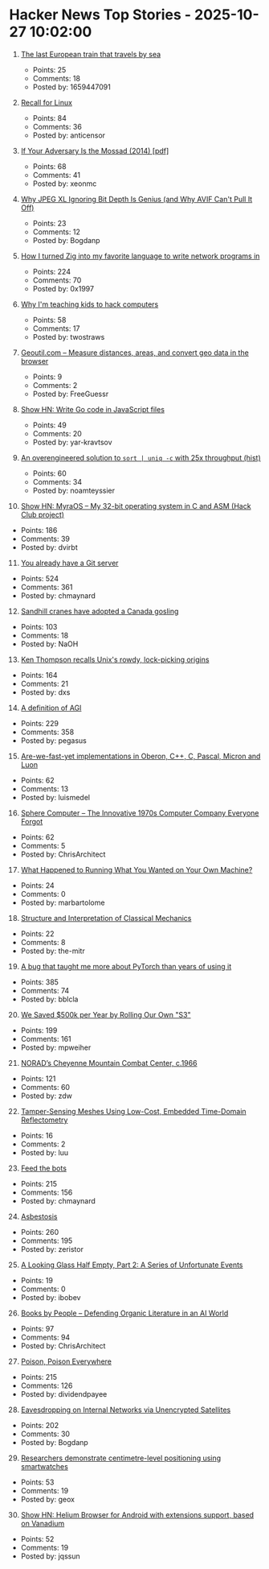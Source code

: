 # Hacker News Top Stories - 2025-10-27 10:02:00

1. [The last European train that travels by sea](https://www.bbc.com/travel/article/20251024-the-last-european-train-that-travels-by-sea)
   - Points: 25
   - Comments: 18
   - Posted by: 1659447091

2. [Recall for Linux](https://github.com/rolflobker/recall-for-linux)
   - Points: 84
   - Comments: 36
   - Posted by: anticensor

3. [If Your Adversary Is the Mossad (2014) [pdf]](https://www.usenix.org/system/files/1401_08-12_mickens.pdf)
   - Points: 68
   - Comments: 41
   - Posted by: xeonmc

4. [Why JPEG XL Ignoring Bit Depth Is Genius (and Why AVIF Can't Pull It Off)](https://www.fractionalxperience.com/ux-ui-graphic-design-blog/why-jpeg-xl-ignoring-bit-depth-is-genius)
   - Points: 23
   - Comments: 12
   - Posted by: Bogdanp

5. [How I turned Zig into my favorite language to write network programs in](https://lalinsky.com/2025/10/26/zio-async-io-for-zig.html)
   - Points: 224
   - Comments: 70
   - Posted by: 0x1997

6. [Why I'm teaching kids to hack computers](https://www.hacktivate.app/why-teach-kids-to-hack)
   - Points: 58
   - Comments: 17
   - Posted by: twostraws

7. [Geoutil.com – Measure distances, areas, and convert geo data in the browser](https://geoutil.com)
   - Points: 9
   - Comments: 2
   - Posted by: FreeGuessr

8. [Show HN: Write Go code in JavaScript files](https://www.npmjs.com/package/vite-plugin-use-golang)
   - Points: 49
   - Comments: 20
   - Posted by: yar-kravtsov

9. [An overengineered solution to `sort | uniq -c` with 25x throughput (hist)](https://github.com/noamteyssier/hist-rs)
   - Points: 60
   - Comments: 34
   - Posted by: noamteyssier

10. [Show HN: MyraOS – My 32-bit operating system in C and ASM (Hack Club project)](https://github.com/dvir-biton/MyraOS)
   - Points: 186
   - Comments: 39
   - Posted by: dvirbt

11. [You already have a Git server](https://maurycyz.com/misc/easy_git/)
   - Points: 524
   - Comments: 361
   - Posted by: chmaynard

12. [Sandhill cranes have adopted a Canada gosling](https://www.smithsonianmag.com/science-nature/these-sandhill-cranes-have-adopted-a-canadian-gosling-and-birders-have-flocked-to-watch-the-strange-family-180986828/)
   - Points: 103
   - Comments: 18
   - Posted by: NaOH

13. [Ken Thompson recalls Unix's rowdy, lock-picking origins](https://thenewstack.io/ken-thompson-recalls-unixs-rowdy-lock-picking-origins/)
   - Points: 164
   - Comments: 21
   - Posted by: dxs

14. [A definition of AGI](https://arxiv.org/abs/2510.18212)
   - Points: 229
   - Comments: 358
   - Posted by: pegasus

15. [Are-we-fast-yet implementations in Oberon, C++, C, Pascal, Micron and Luon](https://github.com/rochus-keller/Are-we-fast-yet)
   - Points: 62
   - Comments: 13
   - Posted by: luismedel

16. [Sphere Computer – The Innovative 1970s Computer Company Everyone Forgot](https://sphere.computer/)
   - Points: 62
   - Comments: 5
   - Posted by: ChrisArchitect

17. [What Happened to Running What You Wanted on Your Own Machine?](https://hackaday.com/2025/10/22/what-happened-to-running-what-you-wanted-on-your-own-machine/)
   - Points: 24
   - Comments: 0
   - Posted by: marbartolome

18. [Structure and Interpretation of Classical Mechanics](https://tgvaughan.github.io/sicm/toc.html)
   - Points: 22
   - Comments: 8
   - Posted by: the-mitr

19. [A bug that taught me more about PyTorch than years of using it](https://elanapearl.github.io/blog/2025/the-bug-that-taught-me-pytorch/)
   - Points: 385
   - Comments: 74
   - Posted by: bblcla

20. [We Saved $500k per Year by Rolling Our Own "S3"](https://engineering.nanit.com/how-we-saved-500-000-per-year-by-rolling-our-own-s3-6caec1ee1143)
   - Points: 199
   - Comments: 161
   - Posted by: mpweiher

21. [NORAD’s Cheyenne Mountain Combat Center, c.1966](https://flashbak.com/norad-cheyenne-mountain-combat-center-478804/)
   - Points: 121
   - Comments: 60
   - Posted by: zdw

22. [Tamper-Sensing Meshes Using Low-Cost, Embedded Time-Domain Reflectometry](https://jaseg.de/blog/paper-sampling-mesh-monitor/)
   - Points: 16
   - Comments: 2
   - Posted by: luu

23. [Feed the bots](https://maurycyz.com/misc/the_cost_of_trash/)
   - Points: 215
   - Comments: 156
   - Posted by: chmaynard

24. [Asbestosis](https://diamondgeezer.blogspot.com/2025/10/asbestosis.html)
   - Points: 260
   - Comments: 195
   - Posted by: zeristor

25. [A Looking Glass Half Empty, Part 2: A Series of Unfortunate Events](https://www.filfre.net/2025/10/a-looking-glass-half-empty-part-2-a-series-of-unfortunate-events/)
   - Points: 19
   - Comments: 0
   - Posted by: ibobev

26. [Books by People – Defending Organic Literature in an AI World](https://booksbypeople.org/)
   - Points: 97
   - Comments: 94
   - Posted by: ChrisArchitect

27. [Poison, Poison Everywhere](https://loeber.substack.com/p/29-poison-poison-everywhere)
   - Points: 215
   - Comments: 126
   - Posted by: dividendpayee

28. [Eavesdropping on Internal Networks via Unencrypted Satellites](https://satcom.sysnet.ucsd.edu/)
   - Points: 202
   - Comments: 30
   - Posted by: Bogdanp

29. [Researchers demonstrate centimetre-level positioning using smartwatches](https://www.otago.ac.nz/news/newsroom/researchers-demonstrate-centimetre-level-positioning-using-smartwatches)
   - Points: 53
   - Comments: 19
   - Posted by: geox

30. [Show HN: Helium Browser for Android with extensions support, based on Vanadium](https://github.com/jqssun/android-helium-browser)
   - Points: 52
   - Comments: 19
   - Posted by: jqssun

